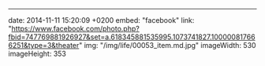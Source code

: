 ---
date: 2014-11-11 15:20:09 +0200
embed: "facebook"
link: "https://www.facebook.com/photo.php?fbid=747769881926927&set=a.618345881535995.1073741827.100000817666251&type=3&theater"
img: "/img/life/00053_item.md.jpg"
imageWidth: 530
imageHeight: 353
